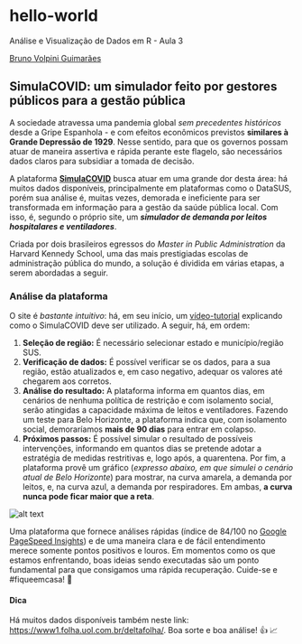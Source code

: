 # hello-world
Análise e Visualização de Dados em R - Aula 3

[Bruno Volpini Guimarães](https://www.linkedin.com/in/bruno-volpini-guimar%C3%A3es-775a76105/)

## SimulaCOVID: um simulador feito por gestores públicos para a gestão pública

A sociedade atravessa uma pandemia global _sem precedentes históricos_ desde a Gripe Espanhola - e com efeitos econômicos previstos **similares à Grande Depressão de 1929**. Nesse sentido, para que os governos possam atuar de maneira assertiva e rápida perante este flagelo, são necessários dados claros para subsidiar a tomada de decisão.

A plataforma [**SimulaCOVID**](https://simulacovid.coronacidades.org/) busca atuar em uma grande dor desta área: há muitos dados disponíveis, principalmente em plataformas como o DataSUS, porém sua análise é, muitas vezes, demorada e ineficiente para ser transformada em informação para a gestão da saúde pública local. Com isso, é, segundo o próprio site, um **_simulador de demanda por leitos hospitalares e ventiladores_**.

Criada por dois brasileiros egressos do _Master in Public Administration_ da Harvard Kennedy School, uma das mais prestigiadas escolas de administração pública do mundo, a solução é dividida em várias etapas, a serem abordadas a seguir.

### Análise da plataforma

O site é _bastante intuitivo_: há, em seu início, um [vídeo-tutorial](https://youtu.be/-4Y0wHMmWAs) explicando como o SimulaCOVID deve ser utilizado. A seguir, há, em ordem:

  1. **Seleção de região:** É necessário selecionar estado e município/região SUS.
  2. **Verificação de dados:** É possível verificar se os dados, para a sua região, estão atualizados e, em caso negativo, adequar os valores até chegarem aos corretos.
  3. **Análise do resultado:** A plataforma informa em quantos dias, em cenários de nenhuma política de restrição e com isolamento social, serão atingidas a capacidade máxima de leitos e ventiladores. Fazendo um teste para Belo Horizonte, a plataforma indica que, com isolamento social, demoraríamos **mais de 90 dias** para entrar em colapso. 
  4. **Próximos passos:** É possível simular o resultado de possíveis intervenções, informando em quantos dias se pretende adotar a estratégia de medidas restritivas e, logo após, a quarentena. Por fim, a plataforma provê um gráfico (_expresso abaixo, em que simulei o cenário atual de Belo Horizonte_) para mostrar, na curva amarela, a demanda por leitos, e, na curva azul, a demanda por respiradores. Em ambas, **a curva nunca pode ficar maior que a reta**.
  
  ![alt text](https://i.imgur.com/wENABbW.png)
  
Uma plataforma que fornece análises rápidas (índice de 84/100 no [Google PageSpeed Insights](https://developers.google.com/speed/pagespeed/insights/?hl=pt-br&url=https%3A%2F%2Fsimulacovid.coronacidades.org%2F)) e de uma maneira clara e de fácil entendimento merece somente pontos positivos e louros. Em momentos como os que estamos enfrentando, boas ideias sendo executadas são um ponto fundamental para que consigamos uma rápida recuperação. Cuide-se e #fiqueemcasa! :eyes:
  

#### Dica

Há muitos dados disponíveis também neste link: https://www1.folha.uol.com.br/deltafolha/. Boa sorte e boa análise! :+1: :chart_with_upwards_trend:

